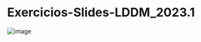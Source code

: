 # Exercicios-Slides-LDDM_2023.1



![image](https://github.com/LucasFre26/Exercicios-Slides-LDDM_2023.1/assets/99023129/85e6489b-67ba-4f02-93ef-e1e09bcc7388)

